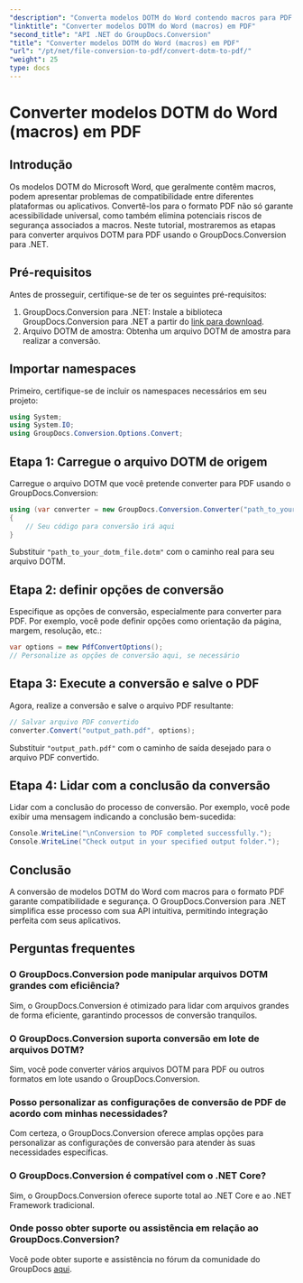 ```yaml
---
"description": "Converta modelos DOTM do Word contendo macros para PDF sem esforço usando o GroupDocs.Conversion para .NET. Garanta compatibilidade e segurança com etapas simples."
"linktitle": "Converter modelos DOTM do Word (macros) em PDF"
"second_title": "API .NET do GroupDocs.Conversion"
"title": "Converter modelos DOTM do Word (macros) em PDF"
"url": "/pt/net/file-conversion-to-pdf/convert-dotm-to-pdf/"
"weight": 25
type: docs
---
```

# Converter modelos DOTM do Word (macros) em PDF

## Introdução
Os modelos DOTM do Microsoft Word, que geralmente contêm macros, podem apresentar problemas de compatibilidade entre diferentes plataformas ou aplicativos. Convertê-los para o formato PDF não só garante acessibilidade universal, como também elimina potenciais riscos de segurança associados a macros. Neste tutorial, mostraremos as etapas para converter arquivos DOTM para PDF usando o GroupDocs.Conversion para .NET.
## Pré-requisitos
Antes de prosseguir, certifique-se de ter os seguintes pré-requisitos:
1. GroupDocs.Conversion para .NET: Instale a biblioteca GroupDocs.Conversion para .NET a partir do [link para download](https://releases.groupdocs.com/conversion/net/). 
2. Arquivo DOTM de amostra: Obtenha um arquivo DOTM de amostra para realizar a conversão.

## Importar namespaces
Primeiro, certifique-se de incluir os namespaces necessários em seu projeto:
```csharp
using System;
using System.IO;
using GroupDocs.Conversion.Options.Convert;
```
## Etapa 1: Carregue o arquivo DOTM de origem
Carregue o arquivo DOTM que você pretende converter para PDF usando o GroupDocs.Conversion:
```csharp
using (var converter = new GroupDocs.Conversion.Converter("path_to_your_dotm_file.dotm"))
{
    // Seu código para conversão irá aqui
}
```
Substituir `"path_to_your_dotm_file.dotm"` com o caminho real para seu arquivo DOTM.
## Etapa 2: definir opções de conversão
Especifique as opções de conversão, especialmente para converter para PDF. Por exemplo, você pode definir opções como orientação da página, margem, resolução, etc.:
```csharp
var options = new PdfConvertOptions();
// Personalize as opções de conversão aqui, se necessário
```
## Etapa 3: Execute a conversão e salve o PDF
Agora, realize a conversão e salve o arquivo PDF resultante:
```csharp
// Salvar arquivo PDF convertido
converter.Convert("output_path.pdf", options);
```
Substituir `"output_path.pdf"` com o caminho de saída desejado para o arquivo PDF convertido.
## Etapa 4: Lidar com a conclusão da conversão
Lidar com a conclusão do processo de conversão. Por exemplo, você pode exibir uma mensagem indicando a conclusão bem-sucedida:
```csharp
Console.WriteLine("\nConversion to PDF completed successfully.");
Console.WriteLine("Check output in your specified output folder.");
```

## Conclusão
A conversão de modelos DOTM do Word com macros para o formato PDF garante compatibilidade e segurança. O GroupDocs.Conversion para .NET simplifica esse processo com sua API intuitiva, permitindo integração perfeita com seus aplicativos.
## Perguntas frequentes
### O GroupDocs.Conversion pode manipular arquivos DOTM grandes com eficiência?
Sim, o GroupDocs.Conversion é otimizado para lidar com arquivos grandes de forma eficiente, garantindo processos de conversão tranquilos.
### O GroupDocs.Conversion suporta conversão em lote de arquivos DOTM?
Sim, você pode converter vários arquivos DOTM para PDF ou outros formatos em lote usando o GroupDocs.Conversion.
### Posso personalizar as configurações de conversão de PDF de acordo com minhas necessidades?
Com certeza, o GroupDocs.Conversion oferece amplas opções para personalizar as configurações de conversão para atender às suas necessidades específicas.
### O GroupDocs.Conversion é compatível com o .NET Core?
Sim, o GroupDocs.Conversion oferece suporte total ao .NET Core e ao .NET Framework tradicional.
### Onde posso obter suporte ou assistência em relação ao GroupDocs.Conversion?
Você pode obter suporte e assistência no fórum da comunidade do GroupDocs [aqui](https://forum.groupdocs.com/c/conversion/11).